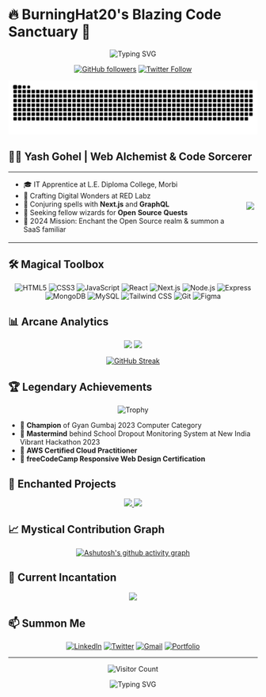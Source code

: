 # 🔥 BurningHat20's Blazing Code Sanctuary 🚀

<div align="center">
  
  ![Typing SVG](https://readme-typing-svg.herokuapp.com?font=Fira+Code&size=32&duration=2800&pause=2000&color=A9FEF7&center=true&vCenter=true&width=940&lines=Welcome+to+the+Realm+of+Infinite+Possibilities!)

  [![GitHub followers](https://img.shields.io/github/followers/BurningHat20?style=social)](https://github.com/BurningHat20)
  [![Twitter Follow](https://img.shields.io/twitter/follow/BurningHat20?style=social)](https://twitter.com/BurningHat20)

  [<img src="https://raw.githubusercontent.com/BurningHat20/BurningHat20/output/snake.svg" alt="🐍 Snake Game" />](https://github.com/BurningHat20)

</div>

## 👨‍💻 Yash Gohel | Web Alchemist & Code Sorcerer

<table>
  <tr>
    <td>
      <ul>
        <li>🎓 IT Apprentice at L.E. Diploma College, Morbi</li>
        <li>💼 Crafting Digital Wonders at RED Labz</li>
        <li>🌱 Conjuring spells with <strong>Next.js</strong> and <strong>GraphQL</strong></li>
        <li>👯 Seeking fellow wizards for <strong>Open Source Quests</strong></li>
        <li>🎯 2024 Mission: Enchant the Open Source realm & summon a SaaS familiar</li>
      </ul>
    </td>
    <td>
      <img src="https://media.giphy.com/media/qgQUggAC3Pfv687qPC/giphy.gif" width="300" />
    </td>
  </tr>
</table>

## 🛠️ Magical Toolbox

<div align="center">
  
  ![HTML5](https://img.shields.io/badge/-HTML5-E34F26?style=for-the-badge&logo=html5&logoColor=white)
  ![CSS3](https://img.shields.io/badge/-CSS3-1572B6?style=for-the-badge&logo=css3)
  ![JavaScript](https://img.shields.io/badge/-JavaScript-F7DF1E?style=for-the-badge&logo=javascript&logoColor=black)
  ![React](https://img.shields.io/badge/-React-61DAFB?style=for-the-badge&logo=react&logoColor=black)
  ![Next.js](https://img.shields.io/badge/-Next.js-000000?style=for-the-badge&logo=next.js)
  ![Node.js](https://img.shields.io/badge/-Node.js-339933?style=for-the-badge&logo=node.js&logoColor=white)
  ![Express](https://img.shields.io/badge/-Express-000000?style=for-the-badge&logo=express)
  ![MongoDB](https://img.shields.io/badge/-MongoDB-47A248?style=for-the-badge&logo=mongodb&logoColor=white)
  ![MySQL](https://img.shields.io/badge/-MySQL-4479A1?style=for-the-badge&logo=mysql&logoColor=white)
  ![Tailwind CSS](https://img.shields.io/badge/-Tailwind_CSS-38B2AC?style=for-the-badge&logo=tailwind-css&logoColor=white)
  ![Git](https://img.shields.io/badge/-Git-F05032?style=for-the-badge&logo=git&logoColor=white)
  ![Figma](https://img.shields.io/badge/-Figma-F24E1E?style=for-the-badge&logo=figma&logoColor=white)

</div>

## 📊 Arcane Analytics

<div align="center">
  <img height="180em" src="https://github-readme-stats-eight-theta.vercel.app/api?username=BurningHat20&show_icons=true&theme=tokyonight&include_all_commits=true&count_private=true"/>
  <img height="180em" src="https://github-readme-stats-eight-theta.vercel.app/api/top-langs/?username=BurningHat20&layout=compact&langs_count=8&theme=tokyonight"/>
</div>

<div align="center">
  
  [![GitHub Streak](https://github-readme-streak-stats.herokuapp.com/?user=BurningHat20&theme=tokyonight)](https://git.io/streak-stats)

</div>

## 🏆 Legendary Achievements

<div align="center">
  
  ![Trophy](https://github-profile-trophy.vercel.app/?username=BurningHat20&theme=darkhub&no-frame=true&row=1&column=7)

</div>

- 🥇 **Champion** of Gyan Gumbaj 2023 Computer Category
- 🚀 **Mastermind** behind School Dropout Monitoring System at New India Vibrant Hackathon 2023
- 📜 **AWS Certified Cloud Practitioner**
- 🏅 **freeCodeCamp Responsive Web Design Certification**

## 🌟 Enchanted Projects

<div align="center">
  <a href="https://github.com/BurningHat20/Imagi-Sync">
    <img src="https://github-readme-stats.vercel.app/api/pin/?username=BurningHat20&repo=Imagi-Sync&theme=tokyonight" />
  </a>
  <a href="https://github.com/BurningHat20/SumUp">
    <img src="https://github-readme-stats.vercel.app/api/pin/?username=BurningHat20&repo=Global-Culture-Explorer&theme=tokyonight" />
  </a>
</div>

## 📈 Mystical Contribution Graph

<div align="center">
  
  [![Ashutosh's github activity graph](https://github-readme-activity-graph.vercel.app/graph?username=BurningHat20&theme=react-dark)](https://github.com/ashutosh00710/github-readme-activity-graph)

</div>

## 🎵 Current Incantation

<p align="center">
  <img
    src="https://spotify-github-profile.kittinanx.com/api/view?uid=31iu4lwtpu2r3vemf2vt66hdmr6e&cover_image=true&theme=novatorem&show_offline=false&background_color=121212&interchange=false&bar_color=53b14f&bar_color_cover=false"
    width="400"
  />
</p>

## 📫 Summon Me

<div align="center">
  
  [![LinkedIn](https://img.shields.io/badge/LinkedIn-0077B5?style=for-the-badge&logo=linkedin&logoColor=white)](https://linkedin.com/in/yash-gohel)
  [![Twitter](https://img.shields.io/badge/Twitter-1DA1F2?style=for-the-badge&logo=twitter&logoColor=white)](https://twitter.com/BurningHat20)
  [![Gmail](https://img.shields.io/badge/Gmail-D14836?style=for-the-badge&logo=gmail&logoColor=white)](mailto:yashgohel395@gmail.com)
  [![Portfolio](https://img.shields.io/badge/Portfolio-FF5722?style=for-the-badge&logo=todoist&logoColor=white)](https://your-portfolio-url.com)

</div>

---

<div align="center">
  
  ![Visitor Count](https://profile-counter.glitch.me/BurningHat20/count.svg)

  ![Typing SVG](https://readme-typing-svg.herokuapp.com?font=Fira+Code&size=24&duration=2800&pause=2000&color=A9FEF7&center=true&vCenter=true&width=940&lines=Thanks+for+visiting!+Let's+forge+digital+legends+together!)

</div>

